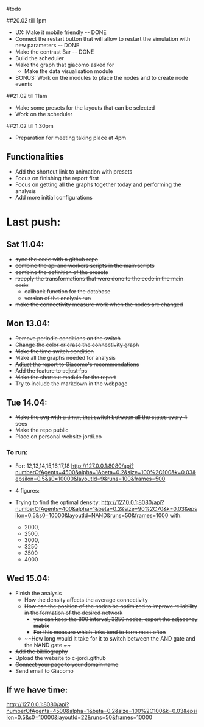 #todo

##20.02 till 1pm

- UX: Make it mobile friendly -- DONE
- Connect the restart button that will allow to restart the simulation with new parameters -- DONE
- Make the contrast Bar -- DONE
- Build the scheduler
- Make the graph that giacomo asked for
  - Make the data visualisation module
- BONUS: Work on the modules to place the nodes and to create node events

##21.02 till 11am

- Make some presets for the layouts that can be selected
- Work on the scheduler

##21.02 till 1.30pm

- Preparation for meeting taking place at 4pm

## Functionalities

- Add the shortcut link to animation with presets
- Focus on finishing the report first
- Focus on getting all the graphs together today and performing the analysis
- Add more initial configurations

# Last push:

## Sat 11.04:

- ~~sync the code with a github repo~~
- ~~combine the api and workers scripts in the main scripts~~
- ~~combine the definition of the presets~~
- ~~reapply the transformations that were done to the code in the main code~~:
  - ~~callback function for the database~~
  - ~~version of the analysis run~~
- ~~make the connectivity measure work when the nodes are changed~~

## Mon 13.04:

- ~~Remove periodic conditions on the switch~~
- ~~Change the color or erase the connectivity graph~~
- ~~Make the time switch condition~~
- Make all the graphs needed for analysis
- ~~Adjust the report to Giacomo's recommendations~~
- ~~Add the feature to adjust fps~~
- ~~Make the shortcut module for the report~~
- ~~Try to include the markdown in the webpage~~

## Tue 14.04:

- ~~Make the svg with a timer, that switch between all the states every 4 secs~~
- Make the repo public
- Place on personal website jordi.co

### To run:

- For: 12,13,14,15,16,17,18
  http://127.0.0.1:8080/api?numberOfAgents=4500&alpha=1&beta=0.2&size=100%2C100&k=0.03&epsilon=0.5&s0=10000&layoutId=9&runs=100&frames=500

- 4 figures:

- Trying to find the optimal density:
  http://127.0.0.1:8080/api?numberOfAgents=400&alpha=1&beta=0.2&size=90%2C70&k=0.03&epsilon=0.5&s0=10000&layoutId=NAND&runs=50&frames=1000
  with:
  - 2000,
  - 2500,
  - 3000,
  - 3250
  - 3500
  - 4000

## Wed 15.04:

- Finish the analysis
  - ~~How the density affects the average connectivity~~
  - ~~How can the position of the nodes be optimized to improve reliability in the formation of the desired network~~
    - ~~you can keep the 800 interval, 3250 nodes, export the adjacency matrix~~
    - ~~For this measure which links tend to form most often~~
  - ~~How long would it take for it to switch between the AND gate and the NAND gate ~~
- ~~Add the bibliography~~
- Upload the website to c-jordi.github
- ~~Connect your page to your domain name~~
- Send email to Giacomo

## If we have time:

http://127.0.0.1:8080/api?numberOfAgents=4500&alpha=1&beta=0.2&size=100%2C100&k=0.03&epsilon=0.5&s0=10000&layoutId=22&runs=50&frames=10000
